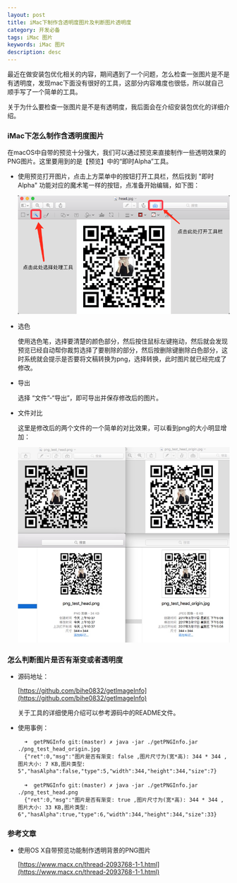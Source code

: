 ```yaml
---
layout: post
title: iMac下制作含透明度图片及判断图片透明度
category: 开发必备
tags: iMac 图片
keywords: iMac 图片
description: desc
---
```


最近在做安装包优化相关的内容，期间遇到了一个问题，怎么检查一张图片是不是有透明度，发现mac下面没有很好的工具，这部分内容难度也很低，所以就自己顺手写了一个简单的工具。

关于为什么要检查一张图片是不是有透明度，我后面会在介绍安装包优化的详细介绍。

### iMac下怎么制作含透明度图片

在macOS中自带的预览十分强大，我们可以通过预览来直接制作一些透明效果的PNG图片。这里要用到的是【预览】中的“即时Alpha”工具。

- 使用预览打开图片，点击上方菜单中的按钮打开工具栏，然后找到 "即时Alpha" 功能对应的魔术笔一样的按钮，点准备开始编辑，如下图：

	![](./../public/images/png_test.jpg)

- 选色

	使用选色笔，选择要清楚的颜色部分，然后按住鼠标左键拖动，然后就会发现预览已经自动帮你裁剪选择了要剔除的部分，然后按删除键删除白色部分，这时系统就会提示是否要将文稿转换为png，选择转换，此时图片就已经完成了修改。

- 导出

	选择 “文件”-“导出”，即可导出并保存修改后的图片。
	
- 文件对比

	这里是修改后的两个文件的一个简单的对比效果，可以看到png的大小明显增加：
		
	![](./../public/images/png_test_result.png )

### 怎么判断图片是否有渐变或者透明度

- 源码地址：

	[https://github.com/bihe0832/getImageInfo](https://github.com/bihe0832/getImageInfo)

	关于工具的详细使用介绍可以参考源码中的README文件。
	
- 使用事例：

		➜  getPNGInfo git:(master) ✗ java -jar ./getPNGInfo.jar ./png_test_head_origin.jpg
		{"ret":0,"msg":"图片是否有渐变: false ,图片尺寸为(宽*高): 344 * 344 , 图片大小: 7 KB,图片类型: 5","hasAlpha":false,"type":5,"width":344,"height":344,"size":7}
		
		➜  getPNGInfo git:(master) ✗ java -jar ./getPNGInfo.jar ./png_test_head.png
		{"ret":0,"msg":"图片是否有渐变: true ,图片尺寸为(宽*高): 344 * 344 , 图片大小: 33 KB,图片类型: 6","hasAlpha":true,"type":6,"width":344,"height":344,"size":33}

### 参考文章

- 使用OS X自带预览功能制作透明背景的PNG图片

	[https://www.macx.cn/thread-2093768-1-1.html](https://www.macx.cn/thread-2093768-1-1.html)